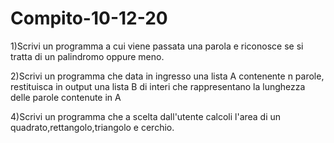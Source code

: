 # Compito-10-12-20
1)Scrivi un programma a cui viene passata una parola e riconosce se si tratta di un palindromo oppure meno.



2)Scrivi un programma che data in ingresso una lista A contenente n parole, restituisca in output una lista B di interi che rappresentano la lunghezza delle parole contenute in A



4)Scrivi un programma che a scelta dall'utente calcoli l'area di un quadrato,rettangolo,triangolo e cerchio.
